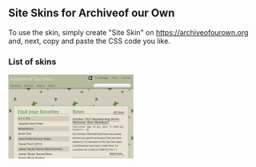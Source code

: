 ## Site Skins for Archiveof our Own
To use the skin, simply create "Site Skin" on https://archiveofourown.org and, next, copy and paste the CSS code you like.

### List of skins
![Butterflies green](https://github.com/Ao3SiteSkins/Original-skins/blob/main/Butterfliesgreen.png "Butterflies green")
